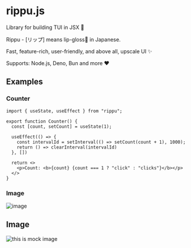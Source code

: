 # rippu.js
Library for building TUI in JSX 💄

Rippu - [リップ] means lip-gloss💄 in Japanese.

Fast, feature-rich, user-friendly, and above all, upscale UI ✨

Supports: Node.js, Deno, Bun and more :heart:

## Examples

### Counter

```tsx
import { useState, useEffect } from "rippu";

export function Counter() {
  const [count, setCount] = useState(1);

  useEffect(() => {
    const intervalId = setInterval(() => setCount(count + 1), 1000);
    return () => clearInterval(intervalId)
  }, [])

  return <>
    <p>Count: <b>{count} {count === 1 ? "click" : "clicks"}</b></p>
  </>
}
```

### Image
![image](https://github.com/EdamAme-x/rippu.js/assets/121654029/27076ab8-e098-4d8a-999d-bc97fc3d9a92)


## Image
<img src="https://raw.githubusercontent.com/Yomguithereal/react-blessed/master/img/demo.gif" alt="this is mock image" />

